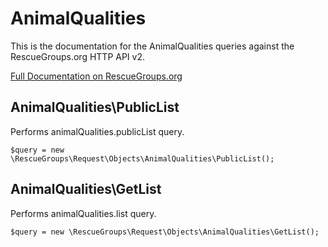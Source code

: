 # AnimalQualities

This is the documentation for the AnimalQualities queries against the RescueGroups.org HTTP API v2.

[Full Documentation on RescueGroups.org](https://userguide.rescuegroups.org/display/APIDG/Object+definitions#Objectdefinitions-animalQualities)

## AnimalQualities\PublicList

Performs animalQualities.publicList query.

    $query = new \RescueGroups\Request\Objects\AnimalQualities\PublicList();


## AnimalQualities\GetList

Performs animalQualities.list query.

    $query = new \RescueGroups\Request\Objects\AnimalQualities\GetList();


